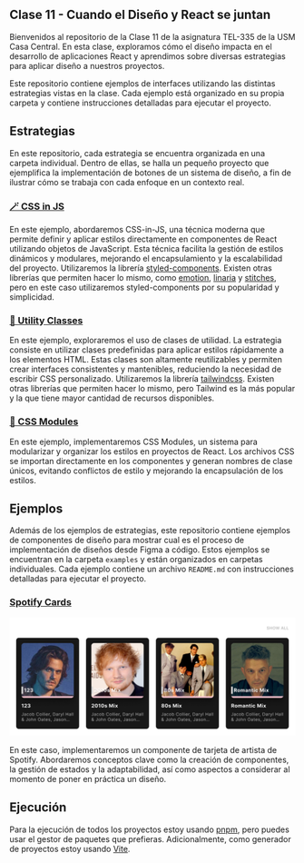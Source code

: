 ## Clase 11 - Cuando el Diseño y React se juntan

Bienvenidos al repositorio de la Clase 11 de la asignatura TEL-335 de la USM Casa Central. En esta clase, exploramos cómo el diseño impacta en el desarrollo de aplicaciones React y aprendimos sobre diversas estrategias para aplicar diseño a nuestros proyectos.

Este repositorio contiene ejemplos de interfaces utilizando las distintas estrategias vistas en la clase. Cada ejemplo está organizado en su propia carpeta y contiene instrucciones detalladas para ejecutar el proyecto.

## Estrategias

En este repositorio, cada estrategia se encuentra organizada en una carpeta individual. Dentro de ellas, se halla un pequeño proyecto que ejemplifica la implementación de botones de un sistema de diseño, a fin de ilustrar cómo se trabaja con cada enfoque en un contexto real.

### [🪄 CSS in JS](https://github.com/alvaaz/clase-11-react-diseno/tree/main/css-in-js)

En este ejemplo, abordaremos CSS-in-JS, una técnica moderna que permite definir y aplicar estilos directamente en componentes de React utilizando objetos de JavaScript. Esta técnica facilita la gestión de estilos dinámicos y modulares, mejorando el encapsulamiento y la escalabilidad del proyecto. Utilizaremos la librería [styled-components](https://styled-components.com/). Existen otras librerías que permiten hacer lo mismo, como [emotion](https://emotion.sh/), [linaria](https://linaria.dev/) y [stitches](https://stitches.dev/), pero en este caso utilizaremos styled-components por su popularidad y simplicidad.

### [🧙 Utility Classes](https://github.com/alvaaz/clase-11-react-diseno/tree/main/utility-classes)

En este ejemplo, exploraremos el uso de clases de utilidad. La estrategia consiste en utilizar clases predefinidas para aplicar estilos rápidamente a los elementos HTML. Estas clases son altamente reutilizables y permiten crear interfaces consistentes y mantenibles, reduciendo la necesidad de escribir CSS personalizado. Utilizaremos la librería [tailwindcss](https://tailwindcss.com/). Existen otras librerías que permiten hacer lo mismo, pero Tailwind es la más popular y la que tiene mayor cantidad de recursos disponibles.

### [🧩 CSS Modules](https://github.com/alvaaz/clase-11-react-diseno/tree/main/css-modules)

En este ejemplo, implementaremos CSS Modules, un sistema para modularizar y organizar los estilos en proyectos de React. Los archivos CSS se importan directamente en los componentes y generan nombres de clase únicos, evitando conflictos de estilo y mejorando la encapsulación de los estilos.

## Ejemplos

Además de los ejemplos de estrategias, este repositorio contiene ejemplos de componentes de diseño para mostrar cual es el proceso de implementación de diseños desde Figma a código. Estos ejemplos se encuentran en la carpeta `examples` y están organizados en carpetas individuales. Cada ejemplo contiene un archivo `README.md` con instrucciones detalladas para ejecutar el proyecto.

### [Spotify Cards](https://github.com/alvaaz/clase-11-react-diseno/tree/main/example-1)

![Spotify Cards Mockup!](https://github.com/alvaaz/clase-11-react-diseno/blob/ba4e44e27292e7b5dd9d8c3b9113a08186627e50/example-1/public/cover.png?raw=true "Spotify Cards Mockup")

En este caso, implementaremos un componente de tarjeta de artista de Spotify. Abordaremos conceptos clave como la creación de componentes, la gestión de estados y la adaptabilidad, así como aspectos a considerar al momento de poner en práctica un diseño.

## Ejecución

Para la ejecución de todos los proyectos estoy usando [pnpm](https://pnpm.js.org/), pero puedes usar el gestor de paquetes que prefieras. Adicionalmente, como generador de proyectos estoy usando [Vite](https://vitejs.dev/).
